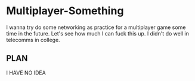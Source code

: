 # Multiplayer-Something
I wanna try do some networking as practice for a multiplayer game some time in the future. Let's see how much I can fuck this up. I didn't do well in telecomms in college.

## PLAN
I HAVE NO IDEA